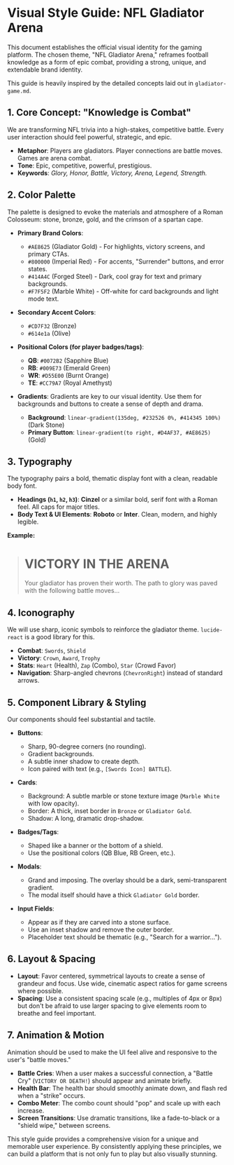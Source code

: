 # Visual Style Guide: NFL Gladiator Arena

This document establishes the official visual identity for the gaming platform. The chosen theme, "NFL Gladiator Arena," reframes football knowledge as a form of epic combat, providing a strong, unique, and extendable brand identity.

This guide is heavily inspired by the detailed concepts laid out in `gladiator-game.md`.

## 1. Core Concept: "Knowledge is Combat"

We are transforming NFL trivia into a high-stakes, competitive battle. Every user interaction should feel powerful, strategic, and epic.

- **Metaphor**: Players are gladiators. Player connections are battle moves. Games are arena combat.
- **Tone**: Epic, competitive, powerful, prestigious.
- **Keywords**: _Glory, Honor, Battle, Victory, Arena, Legend, Strength._

## 2. Color Palette

The palette is designed to evoke the materials and atmosphere of a Roman Colosseum: stone, bronze, gold, and the crimson of a spartan cape.

- **Primary Brand Colors**:

  - `#AE8625` (Gladiator Gold) - For highlights, victory screens, and primary CTAs.
  - `#800000` (Imperial Red) - For accents, "Surrender" buttons, and error states.
  - `#414A4C` (Forged Steel) - Dark, cool gray for text and primary backgrounds.
  - `#F7F5F2` (Marble White) - Off-white for card backgrounds and light mode text.

- **Secondary Accent Colors**:

  - `#CD7F32` (Bronze)
  - `#614e1a` (Olive)

- **Positional Colors (for player badges/tags)**:

  - **QB**: `#0072B2` (Sapphire Blue)
  - **RB**: `#009E73` (Emerald Green)
  - **WR**: `#D55E00` (Burnt Orange)
  - **TE**: `#CC79A7` (Royal Amethyst)

- **Gradients**: Gradients are key to our visual identity. Use them for backgrounds and buttons to create a sense of depth and drama.
  - **Background**: `linear-gradient(135deg, #232526 0%, #414345 100%)` (Dark Stone)
  - **Primary Button**: `linear-gradient(to right, #D4AF37, #AE8625)` (Gold)

## 3. Typography

The typography pairs a bold, thematic display font with a clean, readable body font.

- **Headings (`h1`, `h2`, `h3`)**: **Cinzel** or a similar bold, serif font with a Roman feel. All caps for major titles.
- **Body Text & UI Elements**: **Roboto** or **Inter**. Clean, modern, and highly legible.

**Example:**

> # VICTORY IN THE ARENA
>
> Your gladiator has proven their worth. The path to glory was paved with the following battle moves...

## 4. Iconography

We will use sharp, iconic symbols to reinforce the gladiator theme. `lucide-react` is a good library for this.

- **Combat**: `Swords`, `Shield`
- **Victory**: `Crown`, `Award`, `Trophy`
- **Stats**: `Heart` (Health), `Zap` (Combo), `Star` (Crowd Favor)
- **Navigation**: Sharp-angled chevrons (`ChevronRight`) instead of standard arrows.

## 5. Component Library & Styling

Our components should feel substantial and tactile.

- **Buttons**:

  - Sharp, 90-degree corners (no rounding).
  - Gradient backgrounds.
  - A subtle inner shadow to create depth.
  - Icon paired with text (e.g., `[Swords Icon] BATTLE`).

- **Cards**:

  - Background: A subtle marble or stone texture image (`Marble White` with low opacity).
  - Border: A thick, inset border in `Bronze` or `Gladiator Gold`.
  - Shadow: A long, dramatic drop-shadow.

- **Badges/Tags**:

  - Shaped like a banner or the bottom of a shield.
  - Use the positional colors (QB Blue, RB Green, etc.).

- **Modals**:

  - Grand and imposing. The overlay should be a dark, semi-transparent gradient.
  - The modal itself should have a thick `Gladiator Gold` border.

- **Input Fields**:
  - Appear as if they are carved into a stone surface.
  - Use an inset shadow and remove the outer border.
  - Placeholder text should be thematic (e.g., "Search for a warrior...").

## 6. Layout & Spacing

- **Layout**: Favor centered, symmetrical layouts to create a sense of grandeur and focus. Use wide, cinematic aspect ratios for game screens where possible.
- **Spacing**: Use a consistent spacing scale (e.g., multiples of 4px or 8px) but don't be afraid to use larger spacing to give elements room to breathe and feel important.

## 7. Animation & Motion

Animation should be used to make the UI feel alive and responsive to the user's "battle moves."

- **Battle Cries**: When a user makes a successful connection, a "Battle Cry" (`VICTORY OR DEATH!`) should appear and animate briefly.
- **Health Bar**: The health bar should smoothly animate down, and flash red when a "strike" occurs.
- **Combo Meter**: The combo count should "pop" and scale up with each increase.
- **Screen Transitions**: Use dramatic transitions, like a fade-to-black or a "shield wipe," between screens.

This style guide provides a comprehensive vision for a unique and memorable user experience. By consistently applying these principles, we can build a platform that is not only fun to play but also visually stunning.
